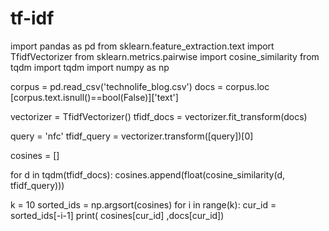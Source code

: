 # tf-idf
import pandas as pd
from sklearn.feature_extraction.text import TfidfVectorizer
from sklearn.metrics.pairwise import cosine_similarity
from tqdm import tqdm
import numpy as np

corpus  = pd.read_csv('technolife_blog.csv')
docs = corpus.loc [corpus.text.isnull()==bool(False)]['text']

vectorizer = TfidfVectorizer()
tfidf_docs = vectorizer.fit_transform(docs)

query = 'nfc'
tfidf_query = vectorizer.transform([query])[0]

cosines = []

for d in tqdm(tfidf_docs):
    cosines.append(float(cosine_similarity(d, tfidf_query)))   
    
k = 10
sorted_ids = np.argsort(cosines)
for i in range(k):
    cur_id = sorted_ids[-i-1]
    print( cosines[cur_id] ,docs[cur_id])
